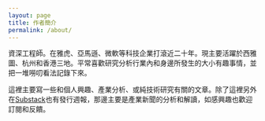 ```yaml
---
layout: page
title: 作者簡介
permalink: /about/
---
```


資深工程師。在雅虎、亞馬遜、微軟等科技企業打滾近二十年。現主要活躍於西雅圖、杭州和香港三地。平常喜歡研究分析行業內和身邊所發生的大小有趣事情，並把一堆嘮叨看法記錄下來。

這裡主要寫一些和個人興趣、產業分析、或純技術研究有關的文章。除了這裡另外在<a href="https://leoli.substack.com/">Substack</a>也有發行週報，那邊主要是產業新聞的分析和解讀，如感興趣也歡迎訂閱和反饋。
